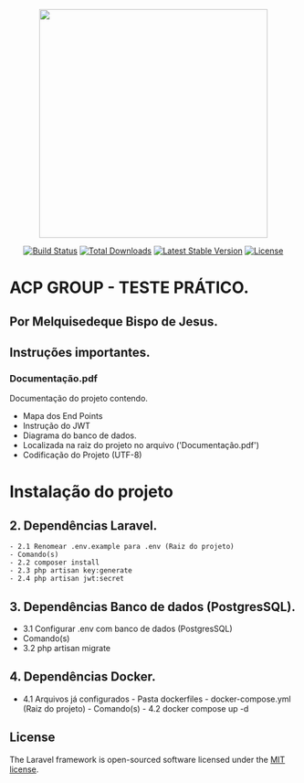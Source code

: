 <p align="center"><a href="https://laravel.com" target="_blank"><img src="https://raw.githubusercontent.com/laravel/art/master/logo-lockup/5%20SVG/2%20CMYK/1%20Full%20Color/laravel-logolockup-cmyk-red.svg" width="400"></a></p>

<p align="center">
<a href="https://travis-ci.org/laravel/framework"><img src="https://travis-ci.org/laravel/framework.svg" alt="Build Status"></a>
<a href="https://packagist.org/packages/laravel/framework"><img src="https://poser.pugx.org/laravel/framework/d/total.svg" alt="Total Downloads"></a>
<a href="https://packagist.org/packages/laravel/framework"><img src="https://poser.pugx.org/laravel/framework/v/stable.svg" alt="Latest Stable Version"></a>
<a href="https://packagist.org/packages/laravel/framework"><img src="https://poser.pugx.org/laravel/framework/license.svg" alt="License"></a>
</p>

# ACP GROUP - TESTE PRÁTICO. 
## Por Melquisedeque Bispo de Jesus.

## Instruções importantes.
### Documentação.pdf

Documentação do projeto contendo.
- Mapa dos End Points
- Instrução do JWT 
- Diagrama do banco de dados. 
- Localizada na raiz do projeto no arquivo ('Documentação.pdf')
- Codificação do Projeto (UTF-8)

# Instalação do projeto

## 2. Dependências Laravel.
    - 2.1 Renomear .env.example para .env (Raiz do projeto)
    - Comando(s)
    - 2.2 composer install
    - 2.3 php artisan key:generate
    - 2.4 php artisan jwt:secret
## 3. Dependências Banco de dados (PostgresSQL).   
   - 3.1 Configurar .env com banco de dados (PostgresSQL)
   - Comando(s)
   - 3.2 php artisan migrate   
## 4. Dependências Docker.
   - 4.1 Arquivos já configurados
    - Pasta dockerfiles
    - docker-compose.yml (Raiz do projeto)
    - Comando(s)
    - 4.2 docker compose up -d

## License

The Laravel framework is open-sourced software licensed under the [MIT license](https://opensource.org/licenses/MIT).
